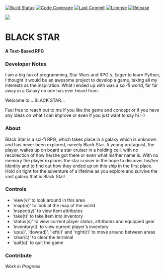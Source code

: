 [![Build Status][build-image]][build-url]
[![Code Coverage][coverage-image]][coverage-url]
[![Last Commit][commit badge]][commit]
[![License][license badge]][license]
[![Release][release badge]][release]

<!-- Links -->
[codecov]: https://codecov.io/gh/ryanleonbutler/black_star
[commit]: https://github.com/ryanleonbutler/black_star/commit/HEAD
[python]: https://www.python.org/
[license]: https://github.com/ryanleonbutler/black_star/blob/master/License.txt
[release]: https://github.com/ryanleonbutler/black_star/releases
[github]: https://github.com/ryanleonbutler/black_star

<!-- Badges -->
[build-image]: https://github.com/ryanleonbutler/black_star/actions/workflows/build.yml/badge.svg
[build-url]: https://github.com/ryanleonbutler/black_star/actions/workflows/build.yml
[coverage-image]: https://codecov.io/gh/ryanleonbutler/black_star/branch/master/graph/badge.svg
[coverage-url]: https://codecov.io/gh/ryanleonbutler/black_star
[commit badge]: https://img.shields.io/github/last-commit/ryanleonbutler/black_star
[python versions badge]: https://shields.io/pypi/pyversions/black_star
[license badge]: https://img.shields.io/github/license/ryanleonbutler/black_star
[release badge]: https://img.shields.io/github/v/release/ryanleonbutler/black_star?include_prereleases


![](https://github.com/ryanleonbutler/black_star/blob/master/docs/black_star.png?raw=true)

# BLACK STAR
**A Text-Based RPG**


### **Developer Notes**

I am a big fan of programming, Star Wars and RPG's. Eager to learn Python,
I thought it would be an awesome project to develop a game, taking all my interests as the inspiration.
What I ended up with was a sci-fi world, far far away in a Galaxy no one has ever heard from.

Welcome to ...BLACK STAR...

Feel free to reach out to me if you like the game and concept or if you have any ideas on what I can improve or even if you just want to say hi :-)


### **About**

Black Star is a sci-fi RPG, which takes place in a galaxy which is unknown and has never been explored, namely Black Star. A young protagnist, the player, wakes up on board a star cruiser in a holding cell, with no recollection of how he/she got there or even what his/her name is. With no memory the player explores the star cruiser in the hope to discover his/her identity and to find out how they ended up on this ship in the first place. Hold on tight for the adventure of a lifetime as you explore and survive the vast galaxy that is Black Star!


### **Controls**

- 'view(v)' to look around in this area
- 'map(m)' to look at the map of the world
- 'inspect(y)' to view item attributes
- 'take(t)' to take item into inventory
- 'status(s)' to view current player status, attributes and equipped gear
- 'inventory(i)' to view current player's inventory
- 'up(u)', 'down(d)', 'left(l)' and 'right(r)' to move around between areas
- 'clear(c)' to clear the terminal
- 'quit(q)' to quit the game

### **Contribute**
*Work in Progress*

